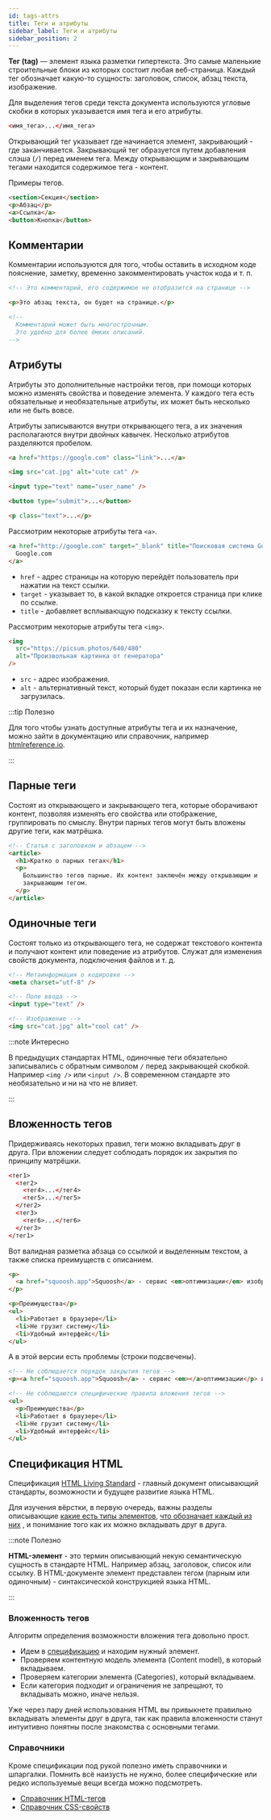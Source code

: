 ```yaml
---
id: tags-attrs
title: Теги и атрибуты
sidebar_label: Теги и атрибуты
sidebar_position: 2
---
```


**Тег (tag)** — элемент языка разметки гипертекста. Это самые маленькие
строительные блоки из которых состоит любая веб-страница. Каждый тег обозначает
какую-то сущность: заголовок, список, абзац текста, изображение.

Для выделения тегов среди текста документа используются угловые скобки в которых
указывается имя тега и его атрибуты.

```html
<имя_тега>...</имя_тега>
```

Открывающий тег указывает где начинается элемент, закрывающий - где
заканчивается. Закрывающий тег образуется путем добавления слэша (`/`) перед
именем тега. Между открывающим и закрывающим тегами находится содержимое тега -
контент.

Примеры тегов.

```html
<section>Секция</section>
<p>Абзац</p>
<a>Ссылка</a>
<button>Кнопка</button>
```

## Комментарии

Комментарии используются для того, чтобы оставить в исходном коде пояснение,
заметку, временно закомментировать участок кода и т. п.

```html
<!-- Это комментарий, его содержимое не отобразится на странице -->

<p>Это абзац текста, он будет на странице.</p>

<!--
  Комментарий может быть многострочным.
  Это удобно для более ёмких описаний.
-->
```

## Атрибуты

Атрибуты это дополнительные настройки тегов, при помощи которых можно изменять
свойства и поведение элемента. У каждого тега есть обязательные и необязательные
атрибуты, их может быть несколько или не быть вовсе.

Атрибуты записываются внутри открывающего тега, а их значения располагаются
внутри двойных кавычек. Несколько атрибутов разделяются пробелом.

```html
<a href="https://google.com" class="link">...</a>

<img src="cat.jpg" alt="cute cat" />

<input type="text" name="user_name" />

<button type="submit">...</button>

<p class="text">...</p>
```

Рассмотрим некоторые атрибуты тега `<a>`.

```html
<a href="http://google.com" target="_blank" title="Поисковая система Google">
  Google.com
</a>
```

- `href` - адрес страницы на которую перейдёт пользователь при нажатии на текст
  ссылки.
- `target` - указывает то, в какой вкладке откроется страница при клике по
  ссылке.
- `title` - добавляет всплывающую подсказку к тексту ссылки.

Рассмотрим некоторые атрибуты тега `<img>`.

```html
<img
  src="https://picsum.photos/640/480"
  alt="Произвольная картинка от генератора"
/>
```

- `src` - адрес изображения.
- `alt` - альтернативный текст, который будет показан если картинка не
  загрузилась.

:::tip Полезно

Для того чтобы узнать доступные атрибуты тега и их назначение, можно зайти в
документацию или справочник, например
[htmlreference.io](http://htmlreference.io/).

:::

## Парные теги

Состоят из открывающего и закрывающего тега, которые оборачивают контент,
позволяя изменять его свойства или отображение, группировать по смыслу. Внутри
парных тегов могут быть вложены другие теги, как матрёшка.

```html
<!-- Статъя с заголовком и абзацем -->
<article>
  <h1>Кратко о парных тегах</h1>
  <p>
    Большинство тегов парные. Их контент заключён между открывающим и
    закрывающим тегом.
  </p>
</article>
```

## Одиночные теги

Состоят только из открывающего тега, не содержат текстового контента и получают
контент или поведение из атрибутов. Служат для изменения свойств документа,
подключения файлов и т. д.

```html
<!-- Метаинформация о кодировке -->
<meta charset="utf-8" />

<!-- Поле ввода -->
<input type="text" />

<!-- Изображение -->
<img src="cat.jpg" alt="cool cat" />
```

:::note Интересно

В предыдущих стандартах HTML, одиночные теги обязательно записывались с обратным
символом `/` перед закрывающей скобкой. Например `<img />` или `<input />`. В
современном стандарте это необязательно и ни на что не влияет.

:::

## Вложенность тегов

Придерживаясь некоторых правил, теги можно вкладывать друг в друга. При вложении
следует соблюдать порядок их закрытия по принципу матрёшки.

```html
<тег1>
  <тег2>
    <тег4>...</тег4>
    <тег5>...</тег5>
  </тег2>
  <тег3>
    <тег6>...</тег6>
  </тег3>
</тег1>
```

Вот валидная разметка абзаца со ссылкой и выделенным текстом, а также списка
преимуществ с описанием.

```html
<p>
  <a href="squoosh.app">Squoosh</a> - сервис <em>оптимизации</em> изображений.
</p>

<p>Преимущества</p>
<ul>
  <li>Работает в браузере</li>
  <li>Не грузит систему</li>
  <li>Удобный интерфейс</li>
</ul>
```

А в этой версии есть проблемы (строки подсвечены).

```html {2,6}
<!-- Не соблюдается порядок закрытия тегов -->
<p><a href="squoosh.app">Squoosh</a> - сервис <em></a>оптимизации</p> изображений.</em>

<!-- Не соблюдаются специфические правила вложения тегов -->
<ul>
  <p>Преимущества</p>
  <li>Работает в браузере</li>
  <li>Не грузит систему</li>
  <li>Удобный интерфейс</li>
</ul>
```

## Спецификация HTML

Спецификация [HTML Living Standard](https://html.spec.whatwg.org/multipage/) -
главный документ описывающий стандарты, возможности и будущее развитие языка
HTML.

Для изучения вёрстки, в первую очередь, важны разделы описывающие
[какие есть типы элементов](https://html.spec.whatwg.org/multipage/dom.html#kinds-of-content),
[что обозначает каждый из них](https://html.spec.whatwg.org/multipage/#toc-semantics)
, и понимание того как их можно вкладывать друг в друга.

:::note Полезно

**HTML-элемент** - это термин описывающий некую семантическую сущность в
стандарте HTML. Например абзац, заголовок, список или ссылку. В HTML-документе
элемент представлен тегом (парным или одиночным) - синтаксической конструкцией
языка HTML.

:::

### Вложенность тегов

Алгоритм определения возможности вложения тега довольно прост.

- Идем в [спецификацию](https://html.spec.whatwg.org/multipage/#toc-semantics) и
  находим нужный элемент.
- Проверяем контентную модель элемента (Content model), в который вкладываем.
- Проверяем категории элемента (Categories), который вкладываем.
- Если категория подходит и ограничения не запрещают, то вкладывать можно, иначе
  нельзя.

<!-- :::note Полезно -->

Уже через пару дней использования HTML вы привыкнете правильно вкладывать
элементы друг в друга, так как правила вложенности станут интуитивно понятны
после знакомства с основными тегами.

<!-- ::: -->

### Справочники

Кроме спецификации под рукой полезно иметь справочники и шпаргалки. Помнить всё
наизусть не нужно, более специфические или редко используемые вещи всегда можно
подсмотреть.

- [Справочник HTML-тегов](https://htmlreference.io/)
- [Справочник CSS-свойств](https://cssreference.io/)
